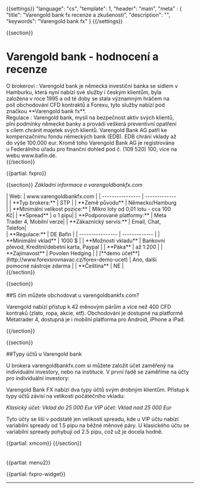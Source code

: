 {{settings}}
  "language": "cs",
  "template": 1,
  "header": "main",
  "meta" : {
    "title": "Varengold bank fx recenze a zkušenosti",
    "description": "",
    "keywords": "Varengold bank fx"
  }
{{/settings}}

<div class="row">
<div class="col-md-9" role="main" markdown="1">

{{section}}


# Varengold bank - hodnocení a recenze
<div class="row" style="width:92%">
  <div class="col-md-6" markdown="1">
O brokerovi 
:    
Varengold bank je německá investiční banka se sídlem v Hamburku, která nyní nabízí své služby i českým klientům, byla založena v roce 1995 a od té doby se stala významným hráčem na poli obchodování CFD kontraktů a Forexu, tyto služby nabízí pod značkou **Varengold bank fx**.

 </div>
  <div class="col-md-6" markdown="1">
Regulace
:    
Varengold bank, myslí na bezpečnost aktiv svých klientů, plní podmínky německé banky a provádí veškerá preventivní opatření s cílem chránit majetek svých klientů. Varengold Bank AG patří ke kompenzačnímu fondu německých bank (EDB). EDB chrání vklady až do výše 100.000 eur. Kromě toho Varengold Bank AG je registrována u Federálního úřadu pro finanční dohled pod č. (109 520) 100, více na webu www.bafin.de. 

</div>
</div>
{{/section}}

{{partial: fxpro}}


{{section}}
*Základní informace o varengoldbankfx.com*
<div class="row" style="width:92%">
  <div class="col-md-6" markdown="1">
| Web:     |   www.varengoldbankfx.com |
| ---------------- | ------------- |
| **Typ brokera:**   | STP  |
| **Země původu**   | Německo/Hamburg |
| **Minimální velikost pozice:** | Mikro loty od 0,01 lotu - cca 100 Kč|
| **Spread** | o 1 pipu|
| **Podporované platformy:**  | Meta Trader 4, Mobilní verze|
| **Zákaznický servis:**  | Email, Chat, Telefon|
  </div>
  <div class="col-md-6" markdown="1">
| **Regulace:**  | DE Bafin |
| ---------------- | ------------- |
| **Minimální vklad**  | 1000 $ |
| **Možnosti vkladu**  | Bankovní převod, Kreditní/debetní karta, Paypal |
| **Páka**  |  až 1:200 |
| **Zajímavost**  | Povolen Hedging |
| [**demo účet**](http://www.forexsrovnavac.cz/forex-demo-ucet)  | Ano, další pomocné nástroje zdarma |
| **Čeština**  | NE |

</div>
</div>
{{/section}}

{{section}}

##S čím můžete obchodovat u varengoldbankfx.com?

Varengold nabízí přístup k 42 měnovým párům a více než 400 CFD kontraků (zlato, ropa, akcie, etf). Obchodování je dostupné na platformě Metatrader 4, dostupná je i mobilní platforma pro Android, iPhone a iPad.

{{/section}}


{{section}}


##Typy účtů u Varengold bank

U brokera varengoldbankfx.com si můžete založit účet zaměřený na individuální investory, nebo na instituce. V první řadě se zaměříme na účty pro individuální investory:

Varengold Bank FX nabízí dva typy účtů svým drobným klientům. Přístup k typy účtů závisí na velikosti počátečního vkladu:

*Klasický účet: Vklad do 25 000 Eur*
*VIP účet: Vklad nad 25 000 Eur*

Tyto účty se liší v podstatě jen velikostí spreadu, kde u VIP účtu nabízí variabilní spready od 1.5 pipu na běžné měnové páry. U klasického účtu se variabilní spready pohybují od 2.5 pipu, což už je docela hodně.

{{partial: xmcom}}
{{/section}}



</div>
<div class="col-md-3" markdown="1">
<div class="well" markdown="1" style="margin-top: 2.5em">
 
 {{partial: menu2}}

</div>
<div class="container-fluid" markdown="1">



</div>

{{partial: fxpro-widget}}

<div class="container-fluid" markdown="1">

- - -


</div>
</div>
</div>
